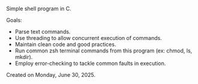 Simple shell program in C.

Goals:
- Parse text commands.
- Use threading to allow concurrent execution of commands.
- Maintain clean code and good practices.
- Run common zsh terminal commands from this program (ex: chmod, ls, mkdir).
- Employ error-checking to tackle common faults in execution.


Created on Monday, June 30, 2025. 
